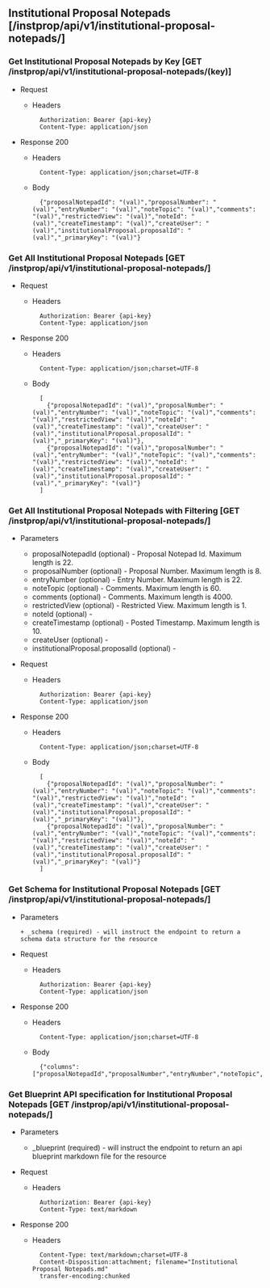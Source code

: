 ## Institutional Proposal Notepads [/instprop/api/v1/institutional-proposal-notepads/]

### Get Institutional Proposal Notepads by Key [GET /instprop/api/v1/institutional-proposal-notepads/(key)]
	 
+ Request

    + Headers

            Authorization: Bearer {api-key}
            Content-Type: application/json

+ Response 200
    + Headers

            Content-Type: application/json;charset=UTF-8

    + Body
    
            {"proposalNotepadId": "(val)","proposalNumber": "(val)","entryNumber": "(val)","noteTopic": "(val)","comments": "(val)","restrictedView": "(val)","noteId": "(val)","createTimestamp": "(val)","createUser": "(val)","institutionalProposal.proposalId": "(val)","_primaryKey": "(val)"}

### Get All Institutional Proposal Notepads [GET /instprop/api/v1/institutional-proposal-notepads/]
	 
+ Request

    + Headers

            Authorization: Bearer {api-key}
            Content-Type: application/json

+ Response 200
    + Headers

            Content-Type: application/json;charset=UTF-8

    + Body
    
            [
              {"proposalNotepadId": "(val)","proposalNumber": "(val)","entryNumber": "(val)","noteTopic": "(val)","comments": "(val)","restrictedView": "(val)","noteId": "(val)","createTimestamp": "(val)","createUser": "(val)","institutionalProposal.proposalId": "(val)","_primaryKey": "(val)"},
              {"proposalNotepadId": "(val)","proposalNumber": "(val)","entryNumber": "(val)","noteTopic": "(val)","comments": "(val)","restrictedView": "(val)","noteId": "(val)","createTimestamp": "(val)","createUser": "(val)","institutionalProposal.proposalId": "(val)","_primaryKey": "(val)"}
            ]

### Get All Institutional Proposal Notepads with Filtering [GET /instprop/api/v1/institutional-proposal-notepads/]
    
+ Parameters

    + proposalNotepadId (optional) - Proposal Notepad Id. Maximum length is 22.
    + proposalNumber (optional) - Proposal Number. Maximum length is 8.
    + entryNumber (optional) - Entry Number. Maximum length is 22.
    + noteTopic (optional) - Comments. Maximum length is 60.
    + comments (optional) - Comments. Maximum length is 4000.
    + restrictedView (optional) - Restricted View. Maximum length is 1.
    + noteId (optional) - 
    + createTimestamp (optional) - Posted Timestamp. Maximum length is 10.
    + createUser (optional) - 
    + institutionalProposal.proposalId (optional) - 

            
+ Request

    + Headers

            Authorization: Bearer {api-key}
            Content-Type: application/json 

+ Response 200
    + Headers

            Content-Type: application/json;charset=UTF-8

    + Body
    
            [
              {"proposalNotepadId": "(val)","proposalNumber": "(val)","entryNumber": "(val)","noteTopic": "(val)","comments": "(val)","restrictedView": "(val)","noteId": "(val)","createTimestamp": "(val)","createUser": "(val)","institutionalProposal.proposalId": "(val)","_primaryKey": "(val)"},
              {"proposalNotepadId": "(val)","proposalNumber": "(val)","entryNumber": "(val)","noteTopic": "(val)","comments": "(val)","restrictedView": "(val)","noteId": "(val)","createTimestamp": "(val)","createUser": "(val)","institutionalProposal.proposalId": "(val)","_primaryKey": "(val)"}
            ]
			
### Get Schema for Institutional Proposal Notepads [GET /instprop/api/v1/institutional-proposal-notepads/]
	                                          
+ Parameters

      + _schema (required) - will instruct the endpoint to return a schema data structure for the resource
      
+ Request

    + Headers

            Authorization: Bearer {api-key}
            Content-Type: application/json

+ Response 200
    + Headers

            Content-Type: application/json;charset=UTF-8

    + Body
    
            {"columns":["proposalNotepadId","proposalNumber","entryNumber","noteTopic","comments","restrictedView","noteId","createTimestamp","createUser","institutionalProposal.proposalId"],"primaryKey":"proposalNotepadId"}
		
### Get Blueprint API specification for Institutional Proposal Notepads [GET /instprop/api/v1/institutional-proposal-notepads/]
	 
+ Parameters

     + _blueprint (required) - will instruct the endpoint to return an api blueprint markdown file for the resource
                 
+ Request

    + Headers

            Authorization: Bearer {api-key}
            Content-Type: text/markdown

+ Response 200
    + Headers

            Content-Type: text/markdown;charset=UTF-8
            Content-Disposition:attachment; filename="Institutional Proposal Notepads.md"
            transfer-encoding:chunked
